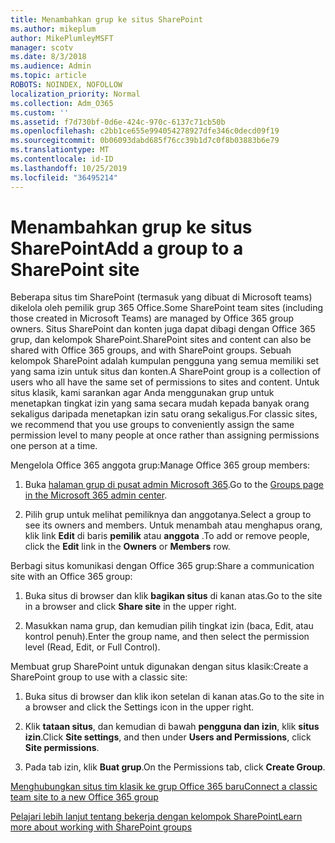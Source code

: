 ```yaml
---
title: Menambahkan grup ke situs SharePoint
ms.author: mikeplum
author: MikePlumleyMSFT
manager: scotv
ms.date: 8/3/2018
ms.audience: Admin
ms.topic: article
ROBOTS: NOINDEX, NOFOLLOW
localization_priority: Normal
ms.collection: Adm_O365
ms.custom: ''
ms.assetid: f7d730bf-0d6e-424c-970c-6137c71cb50b
ms.openlocfilehash: c2bb1ce655e994054278927dfe346c0decd09f19
ms.sourcegitcommit: 0b06093dabd685f76cc39b1d7c0f8b03883b6e79
ms.translationtype: MT
ms.contentlocale: id-ID
ms.lasthandoff: 10/25/2019
ms.locfileid: "36495214"
---
```

# <a name="add-a-group-to-a-sharepoint-site"></a><span data-ttu-id="16ec4-102">Menambahkan grup ke situs SharePoint</span><span class="sxs-lookup"><span data-stu-id="16ec4-102">Add a group to a SharePoint site</span></span>

<span data-ttu-id="16ec4-103">Beberapa situs tim SharePoint (termasuk yang dibuat di Microsoft teams) dikelola oleh pemilik grup 365 Office.</span><span class="sxs-lookup"><span data-stu-id="16ec4-103">Some SharePoint team sites (including those created in Microsoft Teams) are managed by Office 365 group owners.</span></span> <span data-ttu-id="16ec4-104">Situs SharePoint dan konten juga dapat dibagi dengan Office 365 grup, dan kelompok SharePoint.</span><span class="sxs-lookup"><span data-stu-id="16ec4-104">SharePoint sites and content can also be shared with Office 365 groups, and with SharePoint groups.</span></span> <span data-ttu-id="16ec4-105">Sebuah kelompok SharePoint adalah kumpulan pengguna yang semua memiliki set yang sama izin untuk situs dan konten.</span><span class="sxs-lookup"><span data-stu-id="16ec4-105">A SharePoint group is a collection of users who all have the same set of permissions to sites and content.</span></span> <span data-ttu-id="16ec4-106">Untuk situs klasik, kami sarankan agar Anda menggunakan grup untuk menetapkan tingkat izin yang sama secara mudah kepada banyak orang sekaligus daripada menetapkan izin satu orang sekaligus.</span><span class="sxs-lookup"><span data-stu-id="16ec4-106">For classic sites, we recommend that you use groups to conveniently assign the same permission level to many people at once rather than assigning permissions one person at a time.</span></span>
  
<span data-ttu-id="16ec4-107">Mengelola Office 365 anggota grup:</span><span class="sxs-lookup"><span data-stu-id="16ec4-107">Manage Office 365 group members:</span></span>
  
1. <span data-ttu-id="16ec4-108">Buka [halaman grup di pusat admin Microsoft 365](https://portal.office.com/adminportal/home#/groups).</span><span class="sxs-lookup"><span data-stu-id="16ec4-108">Go to the [Groups page in the Microsoft 365 admin center](https://portal.office.com/adminportal/home#/groups).</span></span>
    
2. <span data-ttu-id="16ec4-109">Pilih grup untuk melihat pemiliknya dan anggotanya.</span><span class="sxs-lookup"><span data-stu-id="16ec4-109">Select a group to see its owners and members.</span></span> <span data-ttu-id="16ec4-110">Untuk menambah atau menghapus orang, klik link **Edit** di baris **pemilik** atau **anggota** .</span><span class="sxs-lookup"><span data-stu-id="16ec4-110">To add or remove people, click the **Edit** link in the **Owners** or **Members** row.</span></span> 
    
<span data-ttu-id="16ec4-111">Berbagi situs komunikasi dengan Office 365 grup:</span><span class="sxs-lookup"><span data-stu-id="16ec4-111">Share a communication site with an Office 365 group:</span></span>
  
1. <span data-ttu-id="16ec4-112">Buka situs di browser dan klik **bagikan situs** di kanan atas.</span><span class="sxs-lookup"><span data-stu-id="16ec4-112">Go to the site in a browser and click **Share site** in the upper right.</span></span> 
    
2. <span data-ttu-id="16ec4-113">Masukkan nama grup, dan kemudian pilih tingkat izin (baca, Edit, atau kontrol penuh).</span><span class="sxs-lookup"><span data-stu-id="16ec4-113">Enter the group name, and then select the permission level (Read, Edit, or Full Control).</span></span>
    
<span data-ttu-id="16ec4-114">Membuat grup SharePoint untuk digunakan dengan situs klasik:</span><span class="sxs-lookup"><span data-stu-id="16ec4-114">Create a SharePoint group to use with a classic site:</span></span>
  
1. <span data-ttu-id="16ec4-115">Buka situs di browser dan klik ikon setelan di kanan atas.</span><span class="sxs-lookup"><span data-stu-id="16ec4-115">Go to the site in a browser and click the Settings icon in the upper right.</span></span>
    
2. <span data-ttu-id="16ec4-116">Klik **tataan situs**, dan kemudian di bawah **pengguna dan izin**, klik **situs izin**.</span><span class="sxs-lookup"><span data-stu-id="16ec4-116">Click **Site settings**, and then under **Users and Permissions**, click **Site permissions**.</span></span>
    
3. <span data-ttu-id="16ec4-117">Pada tab izin, klik **Buat grup**.</span><span class="sxs-lookup"><span data-stu-id="16ec4-117">On the Permissions tab, click **Create Group**.</span></span>
    
[<span data-ttu-id="16ec4-118">Menghubungkan situs tim klasik ke grup Office 365 baru</span><span class="sxs-lookup"><span data-stu-id="16ec4-118">Connect a classic team site to a new Office 365 group</span></span>](https://go.microsoft.com/fwlink/?linkid=2008654)
  
[<span data-ttu-id="16ec4-119">Pelajari lebih lanjut tentang bekerja dengan kelompok SharePoint</span><span class="sxs-lookup"><span data-stu-id="16ec4-119">Learn more about working with SharePoint groups</span></span>](https://go.microsoft.com/fwlink/?linkid=874658)
  

